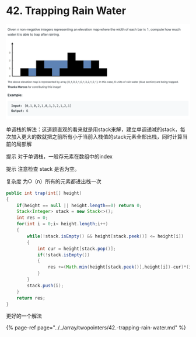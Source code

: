 # 42. Trapping Rain Water

![](../../.gitbook/assets/screen-shot-2019-08-16-at-11.07.15-am.png)

单调栈的解法：这道题直观的看来就是用stack来解，建立单调递减的stack，每次加入更大的数就把之前所有小于当前入栈值的stack元素全部出栈，同时计算当前的局部解

提示 对于单调栈，一般存元素在数组中的index

提示 注意检查 stack 是否为空。

复杂度 为O（n）所有的元素都进出栈一次

```java
public int trap(int[] height)
{
    if(height == null || height.length==0) return 0;
    Stack<Integer> stack = new Stack<>();
    int res = 0;
    for(int i = 0;i< height.length;i++)
    {
        while(!stack.isEmpty() && height[stack.peek()] <= height[i])
        {
            int cur = height[stack.pop()];
            if(!stack.isEmpty())
            {
                res +=(Math.min(height[stack.peek()],height[i])-cur)*(i-stack.peek()-1);
            }
        }
        stack.push(i);
    }
    return res;   
}
```

更好的一个解法

{% page-ref page="../../array/twopointers/42.-trapping-rain-water.md" %}





